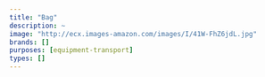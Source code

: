 ```yaml
---
title: "Bag"
description: ~
image: "http://ecx.images-amazon.com/images/I/41W-FhZ6jdL.jpg"
brands: []
purposes: [equipment-transport]
types: []
---
```

